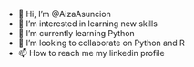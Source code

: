 - 👋 Hi, I’m @AizaAsuncion
- 👀 I’m interested in learning new skills
- 🌱 I’m currently learning Python
- 💞️ I’m looking to collaborate on Python and R
- 📫 How to reach me my linkedin profile

<!---
AizaAsuncion/AizaAsuncion is a ✨ special ✨ repository because its `README.md` (this file) appears on your GitHub profile.
You can click the Preview link to take a look at your changes.
--->
